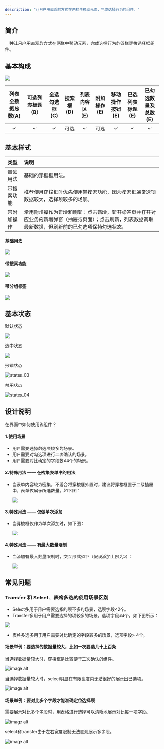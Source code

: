 ```yaml
---
description: "让用户用直观的方式在两栏中移动元素，完成选择行为的组件。"
---
```


## 简介

一种让用户用直观的方式在两栏中移动元素，完成选择行为的双栏穿梭选择框组件。





## 基本构成


![](https://www-s.ucloud.cn/2023/01/5099f63af1593988637206d245f8abf9_1672891740520.png)

| 列表全数据总数(A) | 可选列表标题（B） | 全选勾选框(C) | 搜索框(D) | 列表内容区(E) | 附加操作(E) | 移动操作按钮(E) | 已选列表标题(E) | 已勾选数量及总数(E) |
| :---------------: | :---------------: | :-----------: | :-------: | :-----------: | :---------: | :-------------: | :-------------: | :-----------------: |
|         ✓         |         ✓         |       ✓       |   可选    |       ✓       |    可选     |        ✓        |        ✓        |          ✓          |



## 基本样式

| 类型       | 说明                                                         |
| :--------- | :----------------------------------------------------------- |
| 基础用法   | 基础的穿框框用法。                                           |
| 带搜索功能 | 推荐使用穿梭框时优先使用带搜索功能，因为搜索框通常选项数据较大，选择项较多的场景。 |
| 带附加操作 | 常用附加操作为新增和刷新：点击新增，新开标签页并打开对应业务的新增弹窗（抽屉或页面）；点击刷新，列表数据调取最新数据，但刷新前的已勾选项保持勾选状态。 |



#### 基础用法

![](https://www-s.ucloud.cn/2023/01/0731893cc0c2f2cae9c1575916cdb46b_1672891740531.png)

#### 带搜索功能

![](https://www-s.ucloud.cn/2023/01/d24c848ef84735b2b161a1669e70fdad_1672891740534.png)

#### 带分组标签

![](https://www-s.ucloud.cn/2023/01/6fe2f5b1f88d59ee95eecab2a3e070a2_1672891740536.png)





## 基本状态

默认状态

![](https://www-s.ucloud.cn/2023/01/ac7cfea8693de8ea6730d88a271a06f8_1672891740523.png)

选中状态

![](https://www-s.ucloud.cn/2023/01/72a85a00259a491a9e9254c455e40d17_1672891740525.png)

报错状态

![states_03](https://www-s.ucloud.cn/2023/01/644b5fd5616f5a31908ed44dd9ba4a16_1672891740528.png)

禁用状态

![states_04](https://www-s.ucloud.cn/2023/01/6aa5df4c33c4a3324be2f8c7ac07be9b_1672891740529.png)




## 设计说明


在界面中如何使用该组件？



#### 1.使用场景

-  用户需要选择的选项较多的场景。
-  用户需要对勾选项进行二次确认的场景。
-  用户需要对比确定的字段数≤4个的场景。 



#### 2.特殊用法 —— 在密集表单中的用法

- 当表单内容较为密集，不适合将穿梭框外置时，建议将穿梭框置于二级抽屉中，表单仅展示所选数量，如下图：

  ![](https://www-s.ucloud.cn/2023/01/5e5502b6a0aae77403cf99ad2a70fc83_1672891740488.png)

#### 3.特殊用法 —— 仅做单次添加

- 当穿梭框仅作为单次添加时，如下图：

  ![](https://www-s.ucloud.cn/2023/01/919f0496da625db6af11a235c889b700_1672891740494.png)

  

#### 4.特殊用法 —— 有最大数量限制

- 当添加有最大数量限制时，交互形式如下（假设添加上限为5）：

  ![](https://www-s.ucloud.cn/2023/01/56c8045c08eadb5a2a8e1578844b62d0_1672891740500.png)

  

## 常见问题

### Transfer 和 Select、表格多选的使用场景区别

- Select多用于用户需要选择的项不多的场景，选项字段<2个。
- Transfer多用于用户需要选择的项较多的场景，选项字段≤4个，如下图所示：

![](https://www-s.ucloud.cn/2023/01/e1c970f446df83fd3824569f571cee4f_1672891740480.png)

- 表格多选多用于用户需要对比确定的字段较多的场景，选项字段> 4个。



#### 场景举例：要选择的数据量较大，比如一次要选几十上百条

<div class="u-md-flex-without-bg">
   <div class="u-md-mr24">
      <p><i class="u-md-suggested"></i>当选择数据量较大时，穿梭框是比较便于二次确认的组件。</p>
      <img src="https://www-s.ucloud.cn/2023/01/0b60b446fee7bc7e3f3ed140bd57d03e_1672891740505.png" alt="image alt" title="desc" />
   </div>
   <div>
      <p><i class="u-md-not-suggested"></i>当选择数据量较大时，select明显在有限高度内无法很好的展示出已选项。</p>
      <img src="https://www-s.ucloud.cn/2023/01/f4409db62127a511278435ff171f378f_1672891740502.png" alt="image alt" title="desc" />






#### 场景举例：要对比多个字段才能准确定位选择项

<div class="u-md-flex-without-bg">
   <div class="u-md-mr24">
      <p><i class="u-md-suggested"></i>需要展示对比多个字段时，用表格进行选择可以清晰地展示对比每一项字段。</p>
      <img src="https://www-s.ucloud.cn/2023/01/1f3ec7310cbb6f196634a27fe37c1ea3_1672891740506.png" alt="image alt" title="desc" />
   </div>
   <div>
      <p><i class="u-md-not-suggested"></i>select和transfer由于左右宽度限制无法直观展示多字段。</p>
      <img src="https://www-s.ucloud.cn/2023/01/a6695cf910cbc1e2cc1336f8338d0e99_1672891740517.png" alt="image alt" title="desc" />
   </div>
</div>